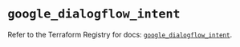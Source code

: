 # `google_dialogflow_intent`

Refer to the Terraform Registry for docs: [`google_dialogflow_intent`](https://registry.terraform.io/providers/hashicorp/google-beta/6.29.0/docs/resources/google_dialogflow_intent).
